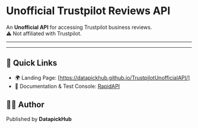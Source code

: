 # Unofficial Trustpilot Reviews API

An **Unofficial API** for accessing Trustpilot business reviews.  
⚠️ Not affiliated with Trustpilot.

---

---

## 🚀 Quick Links
- 🌍 Landing Page: [https://datapickhub.github.io/TrustpilotUnofficialAPI/] 
- 📖 Documentation & Test Console: [RapidAPI]([https://rapidapi.com](https://rapidapi.com/datapick/api/trustpilot14)/)  



## 👨‍💻 Author
Published by **DatapickHub**

